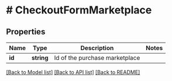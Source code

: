 # # CheckoutFormMarketplace

## Properties

Name | Type | Description | Notes
------------ | ------------- | ------------- | -------------
**id** | **string** | Id of the purchase marketplace |

[[Back to Model list]](../../README.md#models) [[Back to API list]](../../README.md#endpoints) [[Back to README]](../../README.md)

